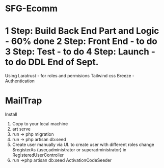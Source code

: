 # SFG-Ecomm



1 Step: Build Back End Part and Logic - 60% done
2 Step: Front End - to do
3 Step: Test - to do
4 Step: Launch - to do 
DDL End of Sept.
====================================================
Using 
Laratrust - for roles and permisions
Tailwind css
Breeze - Authentication

MailTrap
====================================================
Install

1. Copy to your local machine
2. art serve
3. run -> php migration
4. run -> php artisan db:seed
5. Create user manually via UI.
	to create user with different roles change $registerAs (user,administrator or superadministrator) in RegisteredUserController
6. run ->php artisan db:seed ActivationCodeSeeder